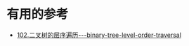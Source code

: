 


# 有用的参考

* [102.二叉树的层序遍历---binary-tree-level-order-traversal](https://www.kancloud.cn/fe_lucifer/leetcode/1996472)
